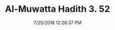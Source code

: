 ---
title        : "Al-Muwatta Hadith 3. 52"
date         : 7/25/2018 12:28:37 PM
draft        : false
type         : "hadith"
layout       : "hadith"
BookCode     : "AMH"
VolumeNumber : "3"
HadithNumber : "52"
categories  :  ["Prayer - Behaviour in the Sitting in the Prayer"]
---